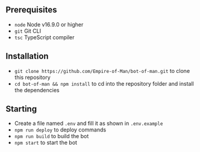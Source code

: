 ## Prerequisites

- `node` Node v16.9.0 or higher
- `git` Git CLI
- `tsc` TypeScript compiler

## Installation

- `git clone https://github.com/Empire-of-Man/bot-of-man.git` to clone this repository
- `cd bot-of-man && npm install` to cd into the repository folder and install the dependencies

## Starting

- Create a file named `.env` and fill it as shown in `.env.example`
- `npm run deploy` to deploy commands
- `npm run build` to build the bot
- `npm start` to start the bot
